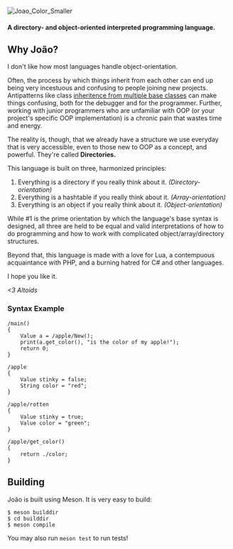 ![Joao_Color_Smaller](https://user-images.githubusercontent.com/29939414/114955666-c9ffe700-9e22-11eb-95fd-649fd2ef250b.png)

#### A directory- and object-oriented interpreted programming language.



## Why João?

I don't like how most languages handle object-orientation.

Often, the process by which things inherit from each other can end up being very incestuous and confusing to people joining new projects. Antipatterns like class [inheritence from multiple base classes](https://docs.microsoft.com/en-us/cpp/cpp/multiple-base-classes?view=msvc-160) can make things confusing, both for the debugger and for the programmer. Further, working with junior programmers who are unfamiliar with OOP (or your project's specific OOP implementation) is a chronic pain that wastes time and energy.

The reality is, though, that we already have a structure we use everyday that is very accessible, even to those new to OOP as a concept, and powerful. They're called **Directories.**

This language is built on three, harmonized principles:

1. Everything is a directory if you really think about it. *(Directory-orientation)*
2. Everything is a hashtable if you really think about it. *(Array-orientation)*
3. Everything is an object if you really think about it. *(Object-orientation)*

While #1 is the prime orientation by which the language's base syntax is designed, all three are held to be equal and valid interpretations of how to do programming and how to work with complicated object/array/directory structures.

Beyond that, this language is made with a love for Lua, a contempuous acquaintance with PHP, and a burning hatred for C# and other languages.

I hope you like it.

*<3 Altoids*

### Syntax Example

```dm
/main()
{
	Value a = /apple/New();
	print(a.get_color(), "is the color of my apple!");
	return 0;
}

/apple
{
	Value stinky = false;
	String color = "red";
}

/apple/rotten
{
	Value stinky = true;
	Value color = "green";
}

/apple/get_color()
{
	return ./color;
}
```

## Building

João is built using Meson. It is very easy to build:

```
$ meson builddir
$ cd builddir
$ meson compile
```

You may also run `meson test` to run tests!
